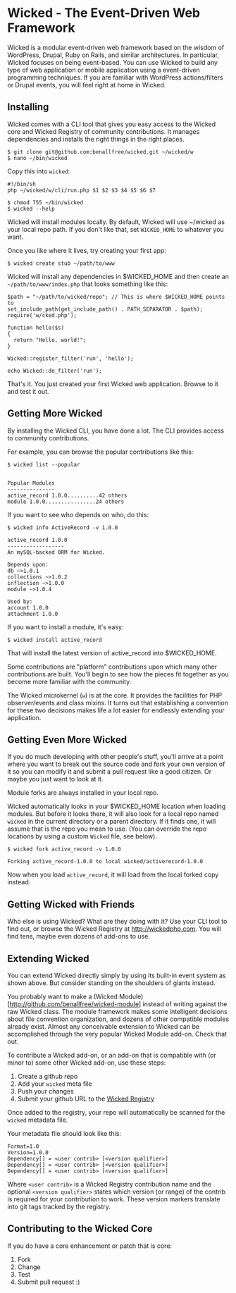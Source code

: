 # Wicked - The Event-Driven Web Framework

Wicked is a modular event-driven web framework based on the wisdom of WordPress, Drupal, Ruby on Rails, and similar architectures. In particular, Wicked focuses on being event-based. You can use Wicked to build any type of web application or mobile application using a event-driven programming techniques. If you are familiar with WordPress actions/filters or Drupal events, you will feel right at home in Wicked.

## Installing

Wicked comes with a CLI tool that gives you easy access to the Wicked core and Wicked Registry of community contributions. It manages dependencies and installs the right things in the right places.

    $ git clone git@github.com:benallfree/wicked.git ~/wicked/w
    $ nano ~/bin/wicked


Copy this into `wicked`:

    #!/bin/sh
    php ~/wicked/w/cli/run.php $1 $2 $3 $4 $5 $6 $7

    $ chmod 755 ~/bin/wicked
    $ wicked --help

Wicked will install modules locally. By default, Wicked will use ~/wicked as your local repo path. If you don't like that, set `WICKED_HOME` to whatever you want.

Once you like where it lives, try creating your first app:

    $ wicked create stub ~/path/to/www
        
Wicked will install any dependencies in $WICKED_HOME and then create an `~/path/to/www/index.php` that looks something like this:

    $path = "~/path/to/wicked/repo"; // This is where $WICKED_HOME points to
    set_include_path(get_include_path() . PATH_SEPARATOR . $path);
    require('w/cked.php');
    
    function hello($s)
    {
      return "Hello, world!";
    }
    
    Wicked::register_filter('run', 'hello');
    
    echo Wicked::do_filter('run');

That's it. You just created your first Wicked web application. Browse to it and test it out.

## Getting More Wicked

By installing the Wicked CLI, you have done a lot. The CLI provides access to community contributions.

For example, you can browse the popular contributions like this:

    $ wicked list --popular
    

    Popular Modules
    ---------------
    active_record 1.0.0..........42 others
    module 1.0.0................24 others


If you want to see who depends on who, do this:

    $ wicked info ActiveRecord -v 1.0.0

    active_record 1.0.0
    ------------------
    An mySQL-backed ORM for Wicked.
    
    Depends upon:
    db ~>1.0.1
    collections ~>1.0.2
    inflection ~>1.0.0
    module ~>1.0.4
    
    Used by:
    account 1.0.0
    attachment 1.0.0
    
If you want to install a module, it's easy:

    $ wicked install active_record
    
That will install the latest version of active_record into $WICKED_HOME.

Some contributions are "platform" contributions upon which many other contributions are built. You'll begin to see how the pieces fit together as you become more familiar with the community. 

The Wicked microkernel (`w`) is at the core. It provides the facilities for PHP observer/events and class mixins. It turns out that establishing a convention for these two decisions makes life a lot easier for endlessly extending your application.

## Getting Even More Wicked

If you do much developing with other people's stuff, you'll arrive at a point where you want to break out the source code and fork your own version of it so you can modify it and submit a pull request like a good citizen. Or maybe you just want to look at it.

Module forks are always installed in your local repo.

Wicked automatically looks in your $WICKED_HOME location when loading modules. But before it looks there, it will also look for a local repo named `wicked` in the current directory or a parent directory. If it finds one, it will assume that is the repo you mean to use. (You can override the repo locations by using a custom `Wicked` file, see below).

    $ wicked fork active_record -v 1.0.0
    
    Forking active_record-1.0.0 to local wicked/activerecord-1.0.0
    
Now when you load `active_record`, it will load from the local forked copy instead.


## Getting Wicked with Friends

Who else is using Wicked? What are they doing with it? Use your CLI tool to find out, or browse the Wicked Registry at http://wickedphp.com. You will find tens, maybe even dozens of add-ons to use.

## Extending Wicked

You can extend Wicked directly simply by using its built-in event system as shown above. But consider standing on the shoulders of giants instead.

You probably want to make a (Wicked Module)[http://github.com/benallfree/wicked-module] instead of writing against the raw Wicked class. The module framework makes some intelligent decisions about file convention organization, and dozens of other compatible modules already exist. Almost any conceivable extension to Wicked can be accomplished through the very popular Wicked Module add-on. Check that out.

To contribute a Wicked add-on, or an add-on that is compatible with (or minor to) some other Wicked add-on, use these steps:

1. Create a github repo
1. Add your `wicked` meta file
1. Push your changes
1. Submit your github URL to the [Wicked Registry](http://wickedphp.com)

Once added to the registry, your repo will automatically be scanned for the `wicked` metadata file.

Your metadata file should look like this:

    Format=1.0
    Version=1.0.0
    Dependency[] = <user contrib> [<version qualifier>]
    Dependency[] = <user contrib> [<version qualifier>]
    Dependency[] = <user contrib> [<version qualifier>]

Where `<user contrib>` is a Wicked Registry contribution name and the optional `<version qualifier>` states which version (or range) of the contrib is required for your contribution to work. These version markers translate into git tags tracked by the registry.

## Contributing to the Wicked Core

If you do have a core enhancement or patch that is core:

1. Fork
1. Change
1. Test
1. Submit pull request :)

